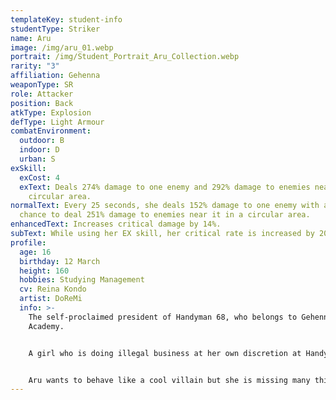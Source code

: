 ```yaml
---
templateKey: student-info
studentType: Striker
name: Aru
image: /img/aru_01.webp
portrait: /img/Student_Portrait_Aru_Collection.webp
rarity: "3"
affiliation: Gehenna
weaponType: SR
role: Attacker
position: Back
atkType: Explosion
defType: Light Armour
combatEnvironment:
  outdoor: B
  indoor: D
  urban: S
exSkill:
  exCost: 4
  exText: Deals 274% damage to one enemy and 292% damage to enemies near it in a
    circular area.
normalText: Every 25 seconds, she deals 152% damage to one enemy with a 50%
  chance to deal 251% damage to enemies near it in a circular area.
enhancedText: Increases critical damage by 14%.
subText: While using her EX skill, her critical rate is increased by 20.1%.
profile:
  age: 16
  birthday: 12 March
  height: 160
  hobbies: Studying Management
  cv: Reina Kondo
  artist: DoReMi
  info: >-
    The self-proclaimed president of Handyman 68, who belongs to Gehenna
    Academy.


    A girl who is doing illegal business at her own discretion at Handyman 68, a club activity of Gehenna Academy.


    Aru wants to behave like a cool villain but she is missing many things so she quickly gets caught.
---
```

